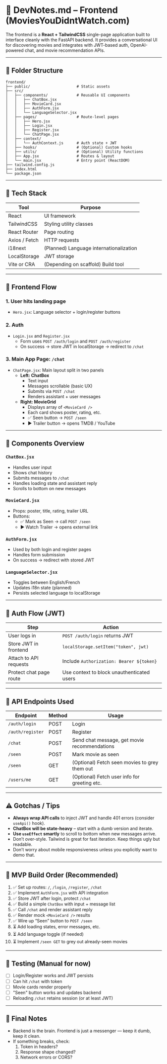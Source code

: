 # 🎨 DevNotes.md – Frontend (MoviesYouDidntWatch.com)

The frontend is a **React + TailwindCSS** single-page application built to interface cleanly with the FastAPI backend. It provides a conversational UI for discovering movies and integrates with JWT-based auth, OpenAI-powered chat, and movie recommendation APIs.

---

## 📐 Folder Structure

```
frontend/
├── public/                     # Static assets
├── src/
│   ├── components/             # Reusable UI components
│   │   ├── ChatBox.jsx
│   │   ├── MovieCard.jsx
│   │   ├── AuthForm.jsx
│   │   └── LanguageSelector.jsx
│   ├── pages/                  # Route-level pages
│   │   ├── Hero.jsx
│   │   ├── Login.jsx
│   │   ├── Register.jsx
│   │   └── ChatPage.jsx
│   ├── context/
│   │   └── AuthContext.js      # Auth state + JWT
│   ├── hooks/                  # (Optional) Custom hooks
│   ├── utils/                  # (Optional) Utility functions
│   ├── App.jsx                 # Routes & layout
│   └── main.jsx                # Entry point (ReactDOM)
├── tailwind.config.js
├── index.html
└── package.json
```

---

## 🧠 Tech Stack

| Tool           | Purpose                              |
|----------------|--------------------------------------|
| React          | UI framework                         |
| TailwindCSS    | Styling utility classes              |
| React Router   | Page routing                         |
| Axios / Fetch  | HTTP requests                        |
| i18next        | (Planned) Language internationalization |
| LocalStorage   | JWT storage                          |
| Vite or CRA    | (Depending on scaffold) Build tool   |

---

## 🔁 Frontend Flow

### 1. **User hits landing page**
- `Hero.jsx`: Language selector + login/register buttons

### 2. **Auth**
- `Login.jsx` and `Register.jsx`
  - Form uses `POST /auth/login` and `POST /auth/register`
  - On success → store JWT in localStorage → redirect to `/chat`

### 3. **Main App Page: `/chat`**
- `ChatPage.jsx`: Main layout split in two panels
  - **Left: ChatBox**
    - Text input
    - Messages scrollable (basic UX)
    - Submits via `POST /chat`
    - Renders assistant + user messages
  - **Right: MovieGrid**
    - Displays array of `<MovieCard />`
    - Each card shows poster, rating, etc.
    - ✅ Seen button → `POST /seen`
    - ▶️ Trailer button → opens TMDB / YouTube

---

## 🧱 Components Overview

### `ChatBox.jsx`
- Handles user input
- Shows chat history
- Submits messages to `/chat`
- Handles loading state and assistant reply
- Scrolls to bottom on new messages

### `MovieCard.jsx`
- Props: poster, title, rating, trailer URL
- Buttons:
  - ✅ Mark as Seen → call `POST /seen`
  - ▶️ Watch Trailer → opens external link

### `AuthForm.jsx`
- Used by both login and register pages
- Handles form submission
- On success → redirect with stored JWT

### `LanguageSelector.jsx`
- Toggles between English/French
- Updates i18n state (planned)
- Persists selected language to localStorage

---

## 🔐 Auth Flow (JWT)

| Step                     | Action |
|--------------------------|--------|
| User logs in             | `POST /auth/login` returns JWT |
| Store JWT in frontend    | `localStorage.setItem("token", jwt)` |
| Attach to API requests   | Include `Authorization: Bearer ${token}` |
| Protect chat page route  | Use context to block unauthenticated users |

---

## 🔌 API Endpoints Used

| Endpoint        | Method | Usage |
|-----------------|--------|-------|
| `/auth/login`   | POST   | Login |
| `/auth/register`| POST   | Register |
| `/chat`         | POST   | Send chat message, get movie recommendations |
| `/seen`         | POST   | Mark movie as seen |
| `/seen`         | GET    | (Optional) Fetch seen movies to grey them out |
| `/users/me`     | GET    | (Optional) Fetch user info for greeting etc. |

---

## ⚠️ Gotchas / Tips

- **Always wrap API calls** to inject JWT and handle 401 errors (consider `useApi()` hook).
- **ChatBox will be state-heavy** – start with a dumb version and iterate.
- **Use `useEffect` smartly** to scroll to bottom when new messages arrive.
- Don’t over-style. Tailwind is great for fast iteration. Keep things ugly but readable.
- Don’t worry about mobile responsiveness unless you explicitly want to demo that.

---

## 📌 MVP Build Order (Recommended)

1. ✅ Set up routes: `/`, `/login`, `/register`, `/chat`
2. ✅ Implement `AuthForm.jsx` with API integration
3. ✅ Store JWT after login, protect `/chat`
4. ✅ Build a simple `ChatBox` with input + message list
5. ✅ Call `/chat` and render assistant reply
6. ✅ Render mock `<MovieCard />` results
7. ✅ Wire up “Seen” button to `POST /seen`
8. ⏳ Add loading states, error messages, etc.
9. ⏳ Add language toggle (if needed)
10. ⏳ Implement `/seen GET` to grey out already-seen movies

---

## 🧪 Testing (Manual for now)

- [ ] Login/Register works and JWT persists
- [ ] Can hit `/chat` with token
- [ ] Movie cards render properly
- [ ] "Seen" button works and updates backend
- [ ] Reloading `/chat` retains session (or at least JWT)

---

## 🧠 Final Notes

- Backend is the brain. Frontend is just a messenger — keep it dumb, keep it clean.
- If something breaks, check:
  1. Token in headers?
  2. Response shape changed?
  3. Network errors or CORS?
